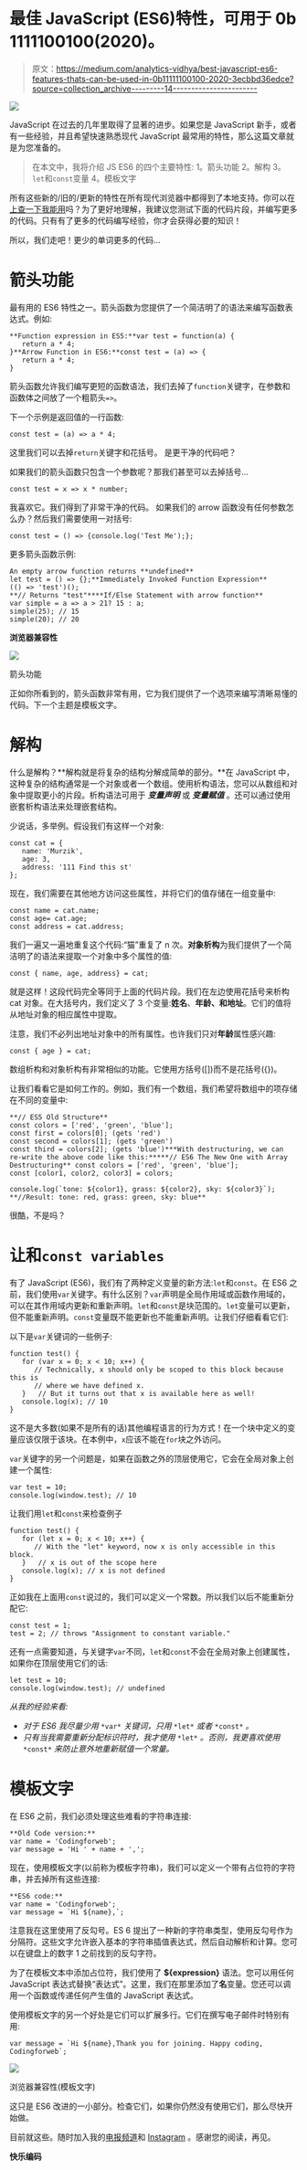# 最佳 JavaScript (ES6)特性，可用于 0b 1111100100(2020)。

> 原文：<https://medium.com/analytics-vidhya/best-javascript-es6-features-thats-can-be-used-in-0b11111100100-2020-3ecbbd36edce?source=collection_archive---------14----------------------->

![](img/39eb6ce9c835d1542006237fdc2622c8.png)

JavaScript 在过去的几年里取得了显著的进步。如果您是 JavaScript 新手，或者有一些经验，并且希望快速熟悉现代 JavaScript 最常用的特性，那么这篇文章就是为您准备的。

> 在本文中，我将介绍 JS ES6 的四个主要特性:
> 1。箭头功能
> 2。解构
> 3。`let`和`const`变量
> 4。模板文字

所有这些新的/旧的/更新的特性在所有现代浏览器中都得到了本地支持。你可以在[上查一下我能用](https://www.caniuse.com)吗？为了更好地理解，我建议您测试下面的代码片段，并编写更多的代码。只有有了更多的代码编写经验，你才会获得必要的知识！

所以，我们走吧！更少的单词更多的代码…

# 箭头功能

最有用的 ES6 特性之一。箭头函数为您提供了一个简洁明了的语法来编写函数表达式。例如:

```
**Function expression in ES5:**var test = function(a) { 
   return a * 4; 
}**Arrow Function in ES6:**const test = (a) => { 
   return a * 4; 
}
```

箭头函数允许我们编写更短的函数语法，我们去掉了`function`关键字，在参数和函数体之间放了一个粗箭头`=>`。

下一个示例是返回值的一行函数:

```
const test = (a) => a * 4;
```

这里我们可以去掉`return`关键字和花括号。
是更干净的代码吧？

如果我们的箭头函数只包含一个参数呢？那我们甚至可以去掉括号…

```
const test = x => x * number;
```

我喜欢它。我们得到了非常干净的代码。
如果我们的 arrow 函数没有任何参数怎么办？然后我们需要使用一对括号:

```
const test = () => {console.log('Test Me');};
```

更多箭头函数示例:

```
An empty arrow function returns **undefined**
let test = () => {};**Immediately Invoked Function Expression**
(() => 'test')();
**// Returns "test"****If/Else Statement with arrow function**
var simple = a => a > 21? 15 : a; 
simple(25); // 15
simple(20); // 20
```

**浏览器兼容性**

![](img/d75a5fe4972d097514828629208afcd7.png)

箭头功能

正如你所看到的，箭头函数非常有用，它为我们提供了一个选项来编写清晰易懂的代码。下一个主题是模板文字。

# 解构

什么是解构？**解构就是将复杂的结构分解成简单的部分。**在 JavaScript 中，这种复杂的结构通常是一个对象或者一个数组。使用析构语法，您可以从数组和对象中提取更小的片段。析构语法可用于 ***变量声明*** 或 ***变量赋值*** 。还可以通过使用嵌套析构语法来处理嵌套结构。

少说话，多举例。假设我们有这样一个对象:

```
const cat = { 
   name: 'Murzik',
   age: 3,
   address: '111 Find this st'
};
```

现在，我们需要在其他地方访问这些属性，并将它们的值存储在一组变量中:

```
const name = cat.name;
const age= cat.age; 
const address = cat.address;
```

我们一遍又一遍地重复这个代码:“猫”重复了 n 次。**对象析构**为我们提供了一个简洁明了的语法来提取一个对象中多个属性的值:

```
const { name, age, address} = cat;
```

就是这样！这段代码完全等同于上面的代码片段。我们在左边使用花括号来析构 cat 对象。在大括号内，我们定义了 3 个变量:**姓名**、**年龄、**和**地址**。它们的值将从地址对象的相应属性中提取。

注意，我们不必列出地址对象中的所有属性。也许我们只对**年龄**属性感兴趣:

```
const { age } = cat;
```

数组析构和对象析构有非常相似的功能。它使用方括号([])而不是花括号({})。

让我们看看它是如何工作的。例如，我们有一个数组，我们希望将数组中的项存储在不同的变量中:

```
**// ES5 Old Structure**
const colors = ['red', 'green', 'blue'];
const first = colors[0]; (gets 'red')
const second = colors[1]; (gets 'green')
const third = colors[2]; (gets 'blue')***With destructuring, we can re-write the above code like this:*****// ES6 The New One with Array Destructuring** const colors = ['red', 'green', 'blue']; 
const [color1, color2, color3] = colors;

console.log(`tone: ${color1}, grass: ${color2}, sky: ${color3}`); 
**//Result: tone: red, grass: green, sky: blue**
```

很酷，不是吗？

# 让和`const variables`

有了 JavaScript (ES6)，我们有了两种定义变量的新方法:`let`和`const`。在 ES6 之前，我们使用`var`关键字。有什么区别？`var`声明是全局作用域或函数作用域的，可以在其作用域内更新和重新声明。`let`和`const`是块范围的。`let`变量可以更新，但不能重新声明。`const`变量既不能更新也不能重新声明。让我们仔细看看它们:

以下是`var`关键词的一些例子:

```
function test() {
   for (var x = 0; x < 10; x++) { 
      // Technically, x should only be scoped to this block because this is 
      // where we have defined x. 
   }   // But it turns out that x is available here as well! 
   console.log(x); // 10
}
```

这不是大多数(如果不是所有的话)其他编程语言的行为方式！在一个块中定义的变量应该仅限于该块。在本例中，`x`应该不能在`for`块之外访问。

`var`关键字的另一个问题是，如果在函数之外的顶层使用它，它会在全局对象上创建一个属性:

```
var test = 10; 
console.log(window.test); // 10
```

让我们用`let`和`const`来检查例子

```
function test() {
   for (let x = 0; x < 10; x++) { 
      // With the "let" keyword, now x is only accessible in this block.
   }   // x is out of the scope here
   console.log(x); // x is not defined  
}
```

正如我在上面用`const`说过的，我们可以定义一个常数。所以我们以后不能重新分配它:

```
const test = 1; 
test = 2; // throws "Assignment to constant variable."
```

还有一点需要知道，与关键字`var`不同，`let`和`const`不会在全局对象上创建属性，如果你在顶层使用它们的话:

```
let test = 10; 
console.log(window.test); // undefined
```

*从我的经验来看:*

*   *对于 ES6 我尽量少用* `*var*` *关键词，只用* `*let*` *或者* `*const*` *。*
*   *只有当我需要重新分配标识符时，我才使用* `*let*` *。否则，我更喜欢使用* `*const*` *来防止意外地重新赋值一个常量。*

# 模板文字

在 ES6 之前，我们必须处理这些难看的字符串连接:

```
**Old Code version:**
var name = 'Codingforweb'; 
var message = 'Hi ' + name + ',';
```

现在，使用模板文字(以前称为模板字符串)，我们可以定义一个带有占位符的字符串，并去掉所有这些连接:

```
**ES6 code:**
var name = 'Codingforweb'; 
var message = `Hi ${name},`;
```

注意我在这里使用了反勾号。ES 6 提出了一种新的字符串类型，使用反勾号作为分隔符。这些文字允许嵌入基本的字符串插值表达式，然后自动解析和计算。您可以在键盘上的数字 1 之前找到的反勾字符。

为了在模板文本中添加占位符，我们使用了 **${expression}** 语法。您可以用任何 JavaScript 表达式替换“表达式”。这里，我们在那里添加了**名**变量。您还可以调用一个函数或传递任何产生值的 JavaScript 表达式。

使用模板文字的另一个好处是它们可以扩展多行。它们在撰写电子邮件时特别有用:

```
var message = `Hi ${name},Thank you for joining. Happy coding, Codingforweb`;
```

![](img/b0e2e69d86e48f9ebdd484ac50bd3bf7.png)

浏览器兼容性(模板文字)

这只是 ES6 改进的一小部分。检查它们，如果你仍然没有使用它们，那么尽快开始做。

目前就这些。随时加入我的[电报频道](https://t.me/coddingforweb)和 [Instagram](https://www.instagram.com/codingforweb/) 。感谢您的阅读，再见。

**快乐编码**